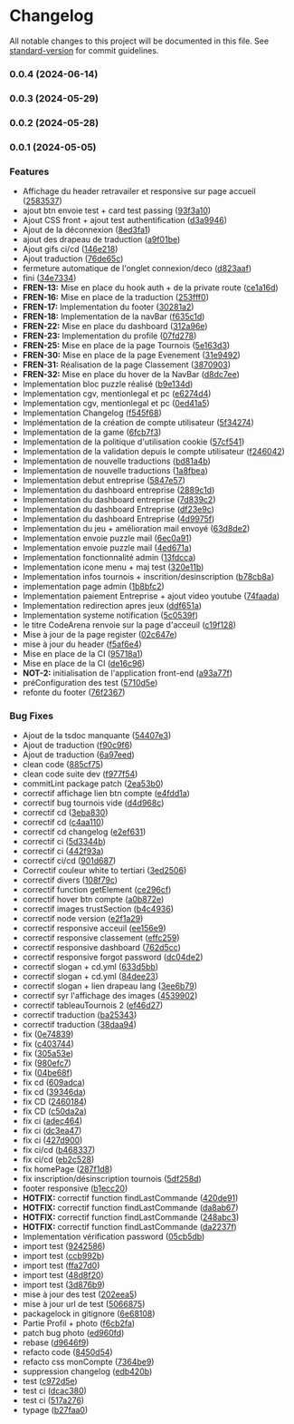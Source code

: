 # Changelog

All notable changes to this project will be documented in this file. See [standard-version](https://github.com/conventional-changelog/standard-version) for commit guidelines.

### 0.0.4 (2024-06-14)

### 0.0.3 (2024-05-29)

### 0.0.2 (2024-05-28)

### 0.0.1 (2024-05-05)


### Features

* Affichage du header retravailer et responsive sur page accueil ([2583537](https://github.com/codeArena-fr/front-app/commit/25835370e2b2a29a7081e6da4f06c69112b24d44))
* ajout btn envoie test + card test passing ([93f3a10](https://github.com/codeArena-fr/front-app/commit/93f3a10e3cf505aa9f14faab45ef539e5e43e133))
* Ajout CSS front + ajout test authentification ([d3a9946](https://github.com/codeArena-fr/front-app/commit/d3a9946d796c167acf4b7542f04883fdc15bdf9b))
* Ajout de la déconnexion ([8ed3fa1](https://github.com/codeArena-fr/front-app/commit/8ed3fa14b56f15c3742e1bb3d922a58ae969b965))
* ajout des drapeau de traduction ([a9f01be](https://github.com/codeArena-fr/front-app/commit/a9f01be44fee619f9a0410b994c6c4e01760ed87))
* Ajout gifs ci/cd ([146e218](https://github.com/codeArena-fr/front-app/commit/146e218ca428be1b3362c00d24cf97eefe12f189))
* Ajout traduction ([76de65c](https://github.com/codeArena-fr/front-app/commit/76de65c1f609a6fb868bb46dd08587a286e2533e))
* fermeture automatique de l'onglet connexion/deco ([d823aaf](https://github.com/codeArena-fr/front-app/commit/d823aaf024ee6fa1b2ff47287fce9ff53985a342))
* fini ([34e7334](https://github.com/codeArena-fr/front-app/commit/34e7334659f4a3f15d9e6de3f113fb3648c220e2))
* **FREN-13:** Mise en place du hook auth + de la private route ([ce1a16d](https://github.com/codeArena-fr/front-app/commit/ce1a16d86b022469359b16291536b5436065940a))
* **FREN-16:** Mise en place de la traduction ([253fff0](https://github.com/codeArena-fr/front-app/commit/253fff032fd43042f188115b491328e321060d76))
* **FREN-17:** Implementation du footer ([30281a2](https://github.com/codeArena-fr/front-app/commit/30281a24182d1d9a510191c5442ef3ef03d21f9e))
* **FREN-18:** Implementation de la navBar ([f635c1d](https://github.com/codeArena-fr/front-app/commit/f635c1d00b219aeca1655c832c9fdbba15f360c3))
* **FREN-22:** Mise en place du dashboard ([312a96e](https://github.com/codeArena-fr/front-app/commit/312a96e67cb4682a86a98cbf876f28c9fe3b8506))
* **FREN-23:** Implementation du profile ([07fd278](https://github.com/codeArena-fr/front-app/commit/07fd27862009b48a937afb7f7fb5dbd7c6f2f7fb))
* **FREN-25:** Mise en place de la page Tournois ([5e163d3](https://github.com/codeArena-fr/front-app/commit/5e163d3a230985280c2eee3b38a31e13b72ff213))
* **FREN-30:** Mise en place de la page Evenement ([31e9492](https://github.com/codeArena-fr/front-app/commit/31e9492e033e8938d2baff23e221261dbc1a0be6))
* **FREN-31:** Réalisation de la page Classement ([3870903](https://github.com/codeArena-fr/front-app/commit/38709036d95cefc53ddf191cbf797bb1d12f6d8c))
* **FREN-32:** Mise en place du hover de la NavBar ([d8dc7ee](https://github.com/codeArena-fr/front-app/commit/d8dc7ee922f5f06bff422737a147a77d0f081e94))
* Implementation bloc puzzle réalisé ([b9e134d](https://github.com/codeArena-fr/front-app/commit/b9e134da81093c23131794b7ad515b72d4b22849))
* Implementation cgv, mentionlegal et pc ([e6274d4](https://github.com/codeArena-fr/front-app/commit/e6274d495d46bcde369bf98bfd87d7912ef0e58d))
* Implementation cgv, mentionlegal et pc ([0ed41a5](https://github.com/codeArena-fr/front-app/commit/0ed41a5b7f48463a2cd8e07108fcda2022db1a12))
* Implementation Changelog ([f545f68](https://github.com/codeArena-fr/front-app/commit/f545f68176b5ec4320813c7cb42cf897774084ff))
* Implémentation de la création de compte utilisateur ([5f34274](https://github.com/codeArena-fr/front-app/commit/5f342748a5c6ca18045752e098bffcaffd22695b))
* Implementation de la game ([6fcb7f3](https://github.com/codeArena-fr/front-app/commit/6fcb7f39ef04d1394e94f60a4761c15d226904bd))
* Implementation de la politique d'utilisation cookie ([57cf541](https://github.com/codeArena-fr/front-app/commit/57cf541f573608e5ae28a41e4e247df738f6d6f2))
* Implementation de la validation depuis le compte utilisateur ([f246042](https://github.com/codeArena-fr/front-app/commit/f2460423c2d98258daf90e72c48fe8089bcd0e53))
* Implementation de nouvelle traductions ([bd81a4b](https://github.com/codeArena-fr/front-app/commit/bd81a4b8c53f8d8ff949570af6c71c0da11204d8))
* Implementation de nouvelle traductions ([1a8fbea](https://github.com/codeArena-fr/front-app/commit/1a8fbeaa7a3c2d8838da1016a71623b6846777f4))
* Implementation debut entreprise ([5847e57](https://github.com/codeArena-fr/front-app/commit/5847e57275d49a6e0e4f43f340d9c4b61d5b265b))
* Implementation du dashboard entreprise ([2889c1d](https://github.com/codeArena-fr/front-app/commit/2889c1d873b203fd8dfd540467227b1aa8b9f790))
* Implementation du dashboard entreprise ([7d839c2](https://github.com/codeArena-fr/front-app/commit/7d839c229fe635d0e95e6a62b7aed9167f8838e2))
* Implementation du dashboard Entreprise ([df23e9c](https://github.com/codeArena-fr/front-app/commit/df23e9cdd0e6c8502705558ea0b517696f321456))
* Implementation du dashboard Entreprise ([4d9975f](https://github.com/codeArena-fr/front-app/commit/4d9975f24facf51e377b15b556ab87907acdaeac))
* Implementation du jeu + amélioration mail envoyé ([63d8de2](https://github.com/codeArena-fr/front-app/commit/63d8de2efb0d488e9c7ccc2c97b560e41b261943))
* Implementation envoie puzzle mail ([6ec0a91](https://github.com/codeArena-fr/front-app/commit/6ec0a91839976f30288763624c31b4c2a0fc26e4))
* Implementation envoie puzzle mail ([4ed671a](https://github.com/codeArena-fr/front-app/commit/4ed671a840398f7a0f9b186030bfb6c81b50642e))
* Implementation fonctionnalité admin ([13fdcca](https://github.com/codeArena-fr/front-app/commit/13fdccab58f7c65b0cc6383d41212d6ce5417318))
* Implementation icone menu + maj test ([320e11b](https://github.com/codeArena-fr/front-app/commit/320e11b77e42cb0242419acc0900c0df3e61cafb))
* Implementation infos tournois + inscrition/desinscription ([b78cb8a](https://github.com/codeArena-fr/front-app/commit/b78cb8afe10e29277295339e6de4e9212ae767e5))
* implementation page admin ([1b8bfc2](https://github.com/codeArena-fr/front-app/commit/1b8bfc2b01bca2c5a91152ab2eb793c58ce74e7e))
* Implementation paiement Entreprise + ajout video youtube ([74faada](https://github.com/codeArena-fr/front-app/commit/74faada8eadac341d48134bebf2c6f9aa4f0c6c2))
* Implementation redirection apres jeux ([ddf651a](https://github.com/codeArena-fr/front-app/commit/ddf651aac5423c715fdb93e80b77a1ab9c320c19))
* Implementation systeme notification ([5c0539f](https://github.com/codeArena-fr/front-app/commit/5c0539fb0f5f47a520289deaf5a9e0a0aa9d8e91))
* le titre CodeArena renvoie sur la page d'acceuil ([c19f128](https://github.com/codeArena-fr/front-app/commit/c19f1285d2a8ec268654ba4829745f995c997901))
* Mise à jour de la page register ([02c647e](https://github.com/codeArena-fr/front-app/commit/02c647eb7ed557f617215a5f1bb4089511e122a2))
* mise à jour du header ([f5af6e4](https://github.com/codeArena-fr/front-app/commit/f5af6e4317522ed4d880aab0215dd6d854792361))
* Mise en place de la CI ([95718a1](https://github.com/codeArena-fr/front-app/commit/95718a130538dcc1c99d97ff6adf82b4734ad4b3))
* Mise en place de la CI ([de16c96](https://github.com/codeArena-fr/front-app/commit/de16c96d479970176986f3d041394ba6fffd2b75))
* **NOT-2:** initialisation de l'application front-end ([a93a77f](https://github.com/codeArena-fr/front-app/commit/a93a77f3c7f04030d84861bfed5e3bc3562383fc))
* préConfiguration des test ([5710d5e](https://github.com/codeArena-fr/front-app/commit/5710d5e6060e4cab5ee8dc077a923523945a98b8))
* refonte du footer ([76f2367](https://github.com/codeArena-fr/front-app/commit/76f236736fc69dcc8163b3d7fc36223e1bb3f2a1))


### Bug Fixes

* Ajout de la tsdoc manquante ([54407e3](https://github.com/codeArena-fr/front-app/commit/54407e3d59233beb027564c2144851a1d8a0fb34))
* Ajout de traduction ([f90c9f6](https://github.com/codeArena-fr/front-app/commit/f90c9f69b3ca8b814f2a3483e9cb7a56b4d978f7))
* Ajout de traduction ([6a97eed](https://github.com/codeArena-fr/front-app/commit/6a97eed564bd26f7f77c00fbb97d4c6bde7df4c9))
* clean code ([885cf75](https://github.com/codeArena-fr/front-app/commit/885cf755d44d768914ebd08349f29abfe5ea9bbb))
* clean code suite dev ([f977f54](https://github.com/codeArena-fr/front-app/commit/f977f54ed2ce3176ab65d71e760bd3d499922810))
* commitLint package patch ([2ea53b0](https://github.com/codeArena-fr/front-app/commit/2ea53b08637f6e2995ea0fcb0a04493d14608af0))
* correctif affichage lien btn compte ([e4fdd1a](https://github.com/codeArena-fr/front-app/commit/e4fdd1a52702bdcc672a8524f11247c0e1234c90))
* correctif bug tournois vide ([d4d968c](https://github.com/codeArena-fr/front-app/commit/d4d968c7c8b7ef939fb0b3efda7588e1877262d5))
* correctif cd ([3eba830](https://github.com/codeArena-fr/front-app/commit/3eba830f160f1b0dec06551b73a95188c5a69aaa))
* correctif cd ([c4aa110](https://github.com/codeArena-fr/front-app/commit/c4aa110db5b801cc23f42316e0e16a686e8d9e79))
* correctif cd changelog ([e2ef631](https://github.com/codeArena-fr/front-app/commit/e2ef631326494c3a2f2e9688ba74e53d88731caa))
* correctif ci ([5d3344b](https://github.com/codeArena-fr/front-app/commit/5d3344b367941ef782af67437796f3cc46e9af27))
* correctif ci ([442f93a](https://github.com/codeArena-fr/front-app/commit/442f93ae09a305b22b7927298d02f24baa2ec430))
* correctif ci/cd ([901d687](https://github.com/codeArena-fr/front-app/commit/901d687e94c4c158d33ac6b9bfd85ec83f311004))
* Correctif couleur white to tertiari ([3ed2506](https://github.com/codeArena-fr/front-app/commit/3ed2506cc4d963cd9fd389764c0311514b088c3a))
* correctif divers ([108f79c](https://github.com/codeArena-fr/front-app/commit/108f79c76f07437026fa2f2cc324431c1c7ff8d8))
* correctif function getElement ([ce296cf](https://github.com/codeArena-fr/front-app/commit/ce296cf29394d35a624b8ad328f80c5736cc12ff))
* correctif hover btn compte ([a0b872e](https://github.com/codeArena-fr/front-app/commit/a0b872e204047d9c8a42e1ffdaa28a072ca03404))
* correctif images trustSection ([b4c4936](https://github.com/codeArena-fr/front-app/commit/b4c4936cca43431a321f025f62946f70d02e6680))
* correctif node version ([e2f1a29](https://github.com/codeArena-fr/front-app/commit/e2f1a2916f0dbfe4573dbb01fa7e8755c8136264))
* correctif responsive acceuil ([ee156e9](https://github.com/codeArena-fr/front-app/commit/ee156e94aa90dce92e5cfbc4e90bd97098cd0713))
* correctif responsive classement ([effc259](https://github.com/codeArena-fr/front-app/commit/effc2593e4361cdedb0013eaa20f4e59d4387830))
* correctif responsive dashboard ([762d5cc](https://github.com/codeArena-fr/front-app/commit/762d5cc988a7026e9b22247db2f093f6edc1a9b3))
* correctif responsive forgot password ([dc04de2](https://github.com/codeArena-fr/front-app/commit/dc04de298df6b7a1312599b36dbbb9f98e889fd2))
* correctif slogan + cd.yml ([633d5bb](https://github.com/codeArena-fr/front-app/commit/633d5bb01095341cca97a6f59f3907d96dc60dbc))
* correctif slogan + cd.yml ([84dee23](https://github.com/codeArena-fr/front-app/commit/84dee23d40d7a7fc4fc75df10f438a07df97bb34))
* correctif slogan + lien drapeau lang ([3ee6b79](https://github.com/codeArena-fr/front-app/commit/3ee6b79ea7489c291b0c0c49ea49c5850f4f3d85))
* correctif syr l'affichage des images ([4539902](https://github.com/codeArena-fr/front-app/commit/45399023fd8d56960aec01c1432fcd15659256e9))
* correctif tableauTournois 2 ([ef46d27](https://github.com/codeArena-fr/front-app/commit/ef46d278df4dd47409193b439573994c40b5b4f1))
* correctif traduction ([ba25343](https://github.com/codeArena-fr/front-app/commit/ba2534309464ec9ebb38683d2e910f065aa94c05))
* correctif traduction ([38daa94](https://github.com/codeArena-fr/front-app/commit/38daa9426c2d61a441e668eadfc287f3d05a488a))
* fix ([0e74839](https://github.com/codeArena-fr/front-app/commit/0e74839b8445d0e70acda983d04ca3247ecc676b))
* fix ([c403744](https://github.com/codeArena-fr/front-app/commit/c40374415f6eeb8e3c5423444d1bdc152975b9c2))
* fix ([305a53e](https://github.com/codeArena-fr/front-app/commit/305a53e22bb366a460de26bf76eb43b8416d466f))
* fix ([980efc7](https://github.com/codeArena-fr/front-app/commit/980efc75ddd3523ea0f6a83e2c31088052984a6f))
* fix ([04be68f](https://github.com/codeArena-fr/front-app/commit/04be68f3552b15cbc34fb2df8771d13acf43bd49))
* fix cd ([609adca](https://github.com/codeArena-fr/front-app/commit/609adca1180d0ee80ecf126c71f29e40db3a9aaf))
* fix cd ([39346da](https://github.com/codeArena-fr/front-app/commit/39346da4abfd9c56c57391aac5311a66aa71bf8c))
* fix CD ([2460184](https://github.com/codeArena-fr/front-app/commit/24601848e4bc525986845b402c2ea200da0ba592))
* fix CD ([c50da2a](https://github.com/codeArena-fr/front-app/commit/c50da2ab6cfa456a1d36d557dcda3e09e2c941ef))
* fix ci ([adec464](https://github.com/codeArena-fr/front-app/commit/adec464346d35c4716a9d677bb406d141c3b107a))
* fix ci ([dc3ea47](https://github.com/codeArena-fr/front-app/commit/dc3ea477ef81b9eef52a501fe61b4b8579d64ee1))
* fix ci ([427d900](https://github.com/codeArena-fr/front-app/commit/427d9008c8ccc1236312f14dd58748fd090a793f))
* fix ci/cd ([b468337](https://github.com/codeArena-fr/front-app/commit/b46833767b03826ad417914c7323189cc53a6628))
* fix ci/cd ([eb2c528](https://github.com/codeArena-fr/front-app/commit/eb2c52894d6bc297e8838fea66821fc87df6ce0f))
* fix homePage ([287f1d8](https://github.com/codeArena-fr/front-app/commit/287f1d8fbe04d7fc336a47106c7f91f1f79af3d9))
* fix inscription/désinscription tournois ([5df258d](https://github.com/codeArena-fr/front-app/commit/5df258d1f74aed9aab5c34b44df5027e43c681aa))
* footer responsive ([b1ecc20](https://github.com/codeArena-fr/front-app/commit/b1ecc20a1ef942419bb279e64d76b23208815860))
* **HOTFIX:** correctif function findLastCommande ([420de91](https://github.com/codeArena-fr/front-app/commit/420de917d3cbbc266ddf17772f6f6c24940c350d))
* **HOTFIX:** correctif function findLastCommande ([da8ab67](https://github.com/codeArena-fr/front-app/commit/da8ab6758cbcce3e95bb8daddb73b1d14aa02c06))
* **HOTFIX:** correctif function findLastCommande ([248abc3](https://github.com/codeArena-fr/front-app/commit/248abc39e4eec339689234c42516c407c46ccc7f))
* **HOTFIX:** correctif function findLastCommande ([da2237f](https://github.com/codeArena-fr/front-app/commit/da2237f3052a773046935aef70c4ba4d011af53c))
* Implementation vérification password ([05cb5db](https://github.com/codeArena-fr/front-app/commit/05cb5db32de0dc5d6467b4a8375a5edc7deae958))
* import test ([9242586](https://github.com/codeArena-fr/front-app/commit/9242586f830fb06bd9cf94ca5851edd11ae6a2c4))
* import test ([ccb992b](https://github.com/codeArena-fr/front-app/commit/ccb992b92c785f367433d857421d521df9a6e2dc))
* import test ([ffa27d0](https://github.com/codeArena-fr/front-app/commit/ffa27d0eb8d3160b94a26e463064299754a1d24f))
* import test ([48d8f20](https://github.com/codeArena-fr/front-app/commit/48d8f20d7aed4265f40ab7eb4479ae9a2b174d34))
* import test ([3d876b9](https://github.com/codeArena-fr/front-app/commit/3d876b9960330abeddf4f6d7b496804c4b6d3b42))
* mise à jour des test ([202eea5](https://github.com/codeArena-fr/front-app/commit/202eea547db10f97a21279a42bc57a2792a53dd8))
* mise à jour url de test ([5066875](https://github.com/codeArena-fr/front-app/commit/50668751bb36c034197d9a66d45b75ab6cadf92b))
* packagelock in gitignore ([6e68108](https://github.com/codeArena-fr/front-app/commit/6e68108238d23c435ed2460c0cf70a0e8850a905))
* Partie Profil + photo ([f6cb2fa](https://github.com/codeArena-fr/front-app/commit/f6cb2faf165df2ea32085274ced23d17fd199f11))
* patch bug photo ([ed960fd](https://github.com/codeArena-fr/front-app/commit/ed960fd6c1e9421dccc6013fe30563b20ab655f3))
* rebase ([d9646f9](https://github.com/codeArena-fr/front-app/commit/d9646f9ea947a367bb5e86d9f502142c215de95a))
* refacto code ([8450d54](https://github.com/codeArena-fr/front-app/commit/8450d545f20373b1a8a7516ad0e3651e64dc61ec))
* refacto css monCompte ([7364be9](https://github.com/codeArena-fr/front-app/commit/7364be95b598e5616295db455418dbf2fda50182))
* suppression changelog ([edb420b](https://github.com/codeArena-fr/front-app/commit/edb420ba66cb04899208b2b49bea418bd79b45b8))
* test ([c972d5e](https://github.com/codeArena-fr/front-app/commit/c972d5ea19cd0346498523de6674ebe7645e4800))
* test ci ([dcac380](https://github.com/codeArena-fr/front-app/commit/dcac380e78a44a7eda9386dafa04bdc1322c60e5))
* test ci ([517a276](https://github.com/codeArena-fr/front-app/commit/517a276be06fd48a55ce56b6e77b374559877aea))
* typage ([b27faa0](https://github.com/codeArena-fr/front-app/commit/b27faa0c7a401a4e9a9b4e4949482bd195860e40))
